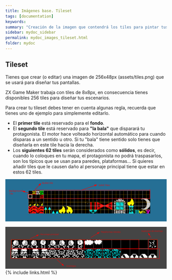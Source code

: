 ```yaml
---
title: Imágenes base. Tileset
tags: [documentation]
keywords:
summary: "Creación de la imagen que contendrá los tiles para pintar tus pantallas"
sidebar: mydoc_sidebar
permalink: mydoc_images_tileset.html
folder: mydoc
---
```


## Tileset

Tienes que crear (o editar) una imagen de 256x48px (assets/tiles.png) que se usará para diseñar tus pantallas.

ZX Game Maker trabaja con tiles de 8x8px, en consecuencia tienes disponibles 256 tiles para diseñar tus escenarios.

Para crear tu tileset debes tener en cuenta algunas regla, recuerda que tienes uno de ejemplo para simplemente editarlo.

* El **primer tile** está reservado para el **fondo**.
* El **segundo tile** está reservado para **"la bala"** que disparará tu protagonista. El motor hace volteado horizontal automático para cuando disparas a un sentido u otro. Si tu "bala" tiene sentido solo tienes que diseñarla en este tile hacia la derecha.
* Los **siguientes 62 tiles** serán considerados como **sólidos**, es decir, cuando lo coloques en tu mapa, el protagonista no podrá traspasarlos, son los típicos que se usan para paredes, plataformas... Si quieres añadir tiles que le causen daño al personaje principal tiene que estar en estos 62 tiles.

![](./images/tiles.png)


![](./images/sprites.png)
{% include links.html %}

